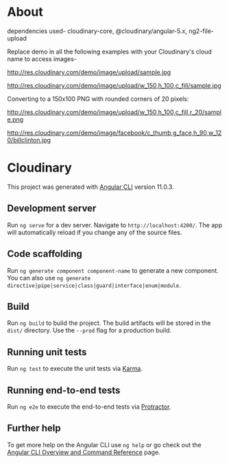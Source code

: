 # About

dependencies used- cloudinary-core, @cloudinary/angular-5.x, ng2-file-upload

Replace demo in all the following examples with your Cloudinary's cloud name to access images-

http://res.cloudinary.com/demo/image/upload/sample.jpg

http://res.cloudinary.com/demo/image/upload/w_150,h_100,c_fill/sample.jpg

Converting to a 150x100 PNG with rounded corners of 20 pixels:

http://res.cloudinary.com/demo/image/upload/w_150,h_100,c_fill,r_20/sample.png

http://res.cloudinary.com/demo/image/facebook/c_thumb,g_face,h_90,w_120/billclinton.jpg
# Cloudinary

This project was generated with [Angular CLI](https://github.com/angular/angular-cli) version 11.0.3.

## Development server

Run `ng serve` for a dev server. Navigate to `http://localhost:4200/`. The app will automatically reload if you change any of the source files.

## Code scaffolding

Run `ng generate component component-name` to generate a new component. You can also use `ng generate directive|pipe|service|class|guard|interface|enum|module`.

## Build

Run `ng build` to build the project. The build artifacts will be stored in the `dist/` directory. Use the `--prod` flag for a production build.

## Running unit tests

Run `ng test` to execute the unit tests via [Karma](https://karma-runner.github.io).

## Running end-to-end tests

Run `ng e2e` to execute the end-to-end tests via [Protractor](http://www.protractortest.org/).

## Further help

To get more help on the Angular CLI use `ng help` or go check out the [Angular CLI Overview and Command Reference](https://angular.io/cli) page.
